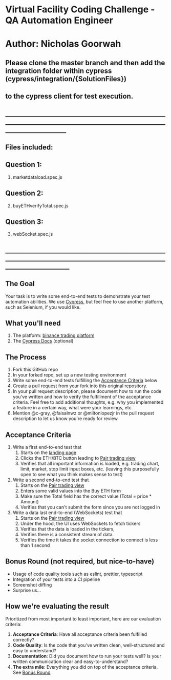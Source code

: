 # Virtual Facility Coding Challenge - QA Automation Engineer

# Author: Nicholas Goorwah
##  Please clone the master branch and then add the integration folder within cypress (cypress/integration/{SolutionFiles})
##  to the cypress client for test execution.
##  _______________________________________________________________________________________________________________________
##
## Files included:
## Question 1: 
1. marketdataload.spec.js 
## Question 2:
2. buyETHverifyTotal.spec.js
## Question 3:
3. webSocket.spec.js
##
##
## ________________________________________________________________________________________________________________________
## The Goal

Your task is to write some end-to-end tests to demonstrate your test automation abilities. We use [Cypress](https://www.cypress.io), but feel free to use another platform, such as Selenium, if you would like.

## What you'll need

1. The platform: [binance trading platform](https://www.binance.com/en)
1. The [Cypress Docs](https://docs.cypress.io) (optional)

## The Process

1. Fork this GitHub repo
1. In your forked repo, set up a new testing environment
1. Write some end-to-end tests fulfilling the [Acceptance Criteria](#acceptance-criteria) below
1. Create a pull request from your fork into this original repository.
1. In your pull request description, please document how to run the code you've written and how to verify the fulfillment of the acceptance criteria. Feel free to add additional thoughts, e.g. why you implemented a feature in a certain way, what were your learnings, etc.
1. Mention @c-gray, @faisalnwz or @miltonlopezjr in the pull request description to let us know you're ready for review.

## Acceptance Criteria

1. Write a first end-to-end test that
   1. Starts on the [landing page](https://www.binance.com/en)
   1. Clicks the ETH/BTC button leading to [Pair trading view](https://www.binance.com/en/trade/ETH_BTC)
   1. Verifies that all important information is loaded, e.g. trading chart, limit, market, stop limit input boxes, etc. (leaving this purposefully open to see what you think makes sense to test)
1. Write a second end-to-end test that
   1. Starts on the [Pair trading view](https://www.binance.com/en/trade/ETH_BTC)
   1. Enters some valid values into the Buy ETH form
   1. Make sure the Total field has the correct value (Total = price \* Amount)
   1. Verifies that you can't submit the form since you are not logged in
1. Write a data last end-to-end (WebSockets) test that
   1. Starts on the [Pair trading view](https://www.binance.com/en/trade/ETH_BTC)
   1. Under the hood, the UI uses WebSockets to fetch tickers
   1. Verifies that the data is loaded in the tickers,
   1. Verifies there is a consistent stream of data.
   1. Verifies the time it takes the socket connection to connect is less than 1 second

## Bonus Round (not required, but nice-to-have)

- Usage of code quality tools such as eslint, prettier, typescript
- Integration of your tests into a CI pipeline
- Screenshot diffing
- Surprise us…

## How we're evaluating the result

Prioritized from most important to least important, here are our evaluation criteria:

1. **Acceptance Criteria**: Have all acceptance criteria been fulfilled correctly?
1. **Code Quality**: Is the code that you've written clean, well-structured and easy to understand?
1. **Documentation**: Did you document how to run your tests well? Is your written communication clear and easy-to-understand?
1. **The extra mile**: Everything you did on top of the acceptance criteria. See [Bonus Round](#bonus-round)
